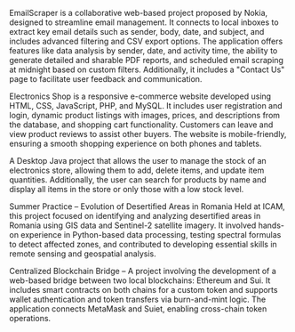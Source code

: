 EmailScraper is a collaborative web-based project proposed by Nokia, designed to streamline email management. It connects to local inboxes to extract key email details such as sender, body, date, and subject, and includes advanced filtering and CSV export options. The application offers features like data analysis by sender, date, and activity time, the ability to generate detailed and sharable PDF reports, and scheduled email scraping at midnight based on custom filters. Additionally, it includes a "Contact Us" page to facilitate user feedback and communication.

Electronics Shop is a responsive e-commerce website developed using HTML, CSS, JavaScript, PHP, and MySQL. It includes user registration and login, dynamic product listings with images, prices, and descriptions from the database, and shopping cart functionality. Customers can leave and view product reviews to assist other buyers. The website is mobile-friendly, ensuring a smooth shopping experience on both phones and tablets.

A Desktop Java project that allows the user to manage the stock of an electronics store, allowing them to add, delete items, and update item quantities. Additionally, the user can search for products by name and display all items in the store or only those with a low stock level.

Summer Practice – Evolution of Desertified Areas in Romania
Held at ICAM, this project focused on identifying and analyzing desertified areas in Romania using GIS data and Sentinel-2 satellite imagery. It involved hands-on experience in Python-based data processing, testing spectral formulas to detect affected zones, and contributed to developing essential skills in remote sensing and geospatial analysis.

Centralized Blockchain Bridge – A project involving the development of a web-based bridge between two local blockchains: Ethereum and Sui. It includes smart contracts on both chains for a custom token and supports wallet authentication and token transfers via burn-and-mint logic. The application connects MetaMask and Suiet, enabling cross-chain token operations.
